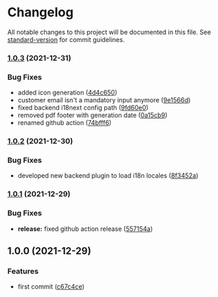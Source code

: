 # Changelog

All notable changes to this project will be documented in this file. See [standard-version](https://github.com/conventional-changelog/standard-version) for commit guidelines.

### [1.0.3](https://github.com/mancioshell/electron-invoice-management/compare/v1.0.2...v1.0.3) (2021-12-31)


### Bug Fixes

* added icon generation ([4d4c650](https://github.com/mancioshell/electron-invoice-management/commit/4d4c6502aa82b143d79a355402a9dce11f5db924))
* customer email isn't a mandatory input anymore ([9e1566d](https://github.com/mancioshell/electron-invoice-management/commit/9e1566debad3f36417ee8eef2013acb4c22adef6))
* fixed backend i18next config path ([9fd60e0](https://github.com/mancioshell/electron-invoice-management/commit/9fd60e06df81dfeff150e1e7d5a3e6e566d1e731))
* removed pdf footer with generation date ([0a15cb9](https://github.com/mancioshell/electron-invoice-management/commit/0a15cb9ede21afc6253faac6afa32d2130bcd988))
* renamed github action ([74bfff6](https://github.com/mancioshell/electron-invoice-management/commit/74bfff6aba2c926d9e0d4717496cc9c86b8aadb1))

### [1.0.2](https://github.com/mancioshell/electron-invoice-management/compare/v1.0.1...v1.0.2) (2021-12-30)


### Bug Fixes

* developed new backend plugin to load i18n locales ([8f3452a](https://github.com/mancioshell/electron-invoice-management/commit/8f3452a57c4d2d54c2d0d2e3e05b9266277526e7))

### [1.0.1](https://github.com/mancioshell/electron-invoice-management/compare/v1.0.0...v1.0.1) (2021-12-29)


### Bug Fixes

* **release:** fixed github action release ([557154a](https://github.com/mancioshell/electron-invoice-management/commit/557154a400b5b4bab5d59c026089021f7d9820e1))

## 1.0.0 (2021-12-29)


### Features

* first commit ([c67c4ce](https://github.com/mancioshell/electron-invoice-management/commit/c67c4ced7c706cb0a07c0a2d851a3a10d1d757b7))
